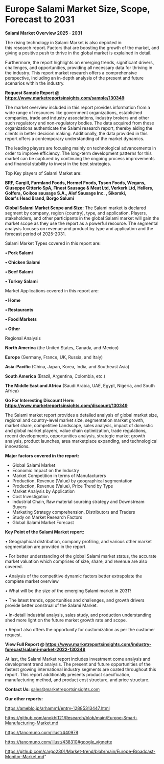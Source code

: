 # Europe Salami Market Size, Scope, Forecast to 2031

<Strong> Salami Market Overview 2025 - 2031</strong>

The rising technology in Salami Market is also depicted in this research report. Factors that are boosting the growth of the market, and giving a positive push to thrive in the global market is explained in detail.

Furthermore, the report highlights on emerging trends, significant drivers, challenges, and opportunities, providing all necessary data for thriving in the industry. This report market research offers a comprehensive perspective, including an in-depth analysis of the present and future scenarios within the industry.

<strong>Request Sample Report @ <a href=https://www.marketreportsinsights.com/sample/130349>https://www.marketreportsinsights.com/sample/130349</a></strong>

The market overview included in this report provides information from a wide range of resources like government organizations, established companies, trade and industry associations, industry brokers and other such regulatory and non-regulatory bodies. The data acquired from these organizations authenticate the Salami research report, thereby aiding the clients in better decision making. Additionally, the data provided in this report offers a contemporary understanding of the market dynamics.

The leading players are focusing mainly on technological advancements in order to improve efficiency. The long-term development patterns for this market can be captured by continuing the ongoing process improvements and financial stability to invest in the best strategies.

Top Key players of Salami Market are:

<strong>BRF, Cargill, Farmland Foods, Hormel Foods, Tyson Foods, Wegans, Giuseppe Citterio SpA, Finest Sausage & Meat Ltd, Verkerk Ltd, Hellers, Golfera, Goikoa sausage S.A., Alef Sausage Inc. , Sikorski, Boar's Head Brand, Borgo Salumi</strong>

<strong><b>Global Salami Market Scope and Size:</b></strong>
The Salami market is declared segment by company, region (country), type, and application. Players, stakeholders, and other participants in the global Salami market will gain the market scope as they use the report as a powerful resource. The segmental analysis focuses on revenue and product by type and application and the forecast period of 2025-2031.

Salami Market Types covered in this report are:

<strong>• Pork Salami

• Chicken Salami

• Beef Salami

• Turkey Salami</strong>

Market Applications covered in this report are:

<strong>• Home

• Restaurants

• Food Markets

• Other</strong> 

Regional Analysis

<strong>North America</strong> (the United States, Canada, and Mexico)

<strong>Europe</strong> (Germany, France, UK, Russia, and Italy)

<strong>Asia-Pacific</strong> (China, Japan, Korea, India, and Southeast Asia)

<strong>South America</strong> (Brazil, Argentina, Colombia, etc.)

<strong>The Middle East and Africa</strong> (Saudi Arabia, UAE, Egypt, Nigeria, and South Africa)

<strong>Go For Interesting Discount Here: <a href=https://www.marketreportsinsights.com/discount/130349>https://www.marketreportsinsights.com/discount/130349</a></strong>

The Salami market report provides a detailed analysis of global market size, regional and country-level market size, segmentation market growth, market share, competitive Landscape, sales analysis, impact of domestic and global market players, value chain optimization, trade regulations, recent developments, opportunities analysis, strategic market growth analysis, product launches, area marketplace expanding, and technological innovations.

<strong><b>Major factors covered in the report:</b></strong>
<ul>
  <li>Global Salami Market </li>
  <li>Economic Impact on the Industry</li>
  <li>Market Competition in terms of Manufacturers</li>
  <li>Production, Revenue (Value) by geographical segmentation</li>
  <li>Production, Revenue (Value), Price Trend by Type</li>
  <li>Market Analysis by Application</li>
  <li>Cost Investigation</li>
  <li>Industrial Chain, Raw material sourcing strategy and Downstream Buyers</li>
  <li>Marketing Strategy comprehension, Distributors and Traders</li>
  <li>Study on Market Research Factors</li>
  <li>Global Salami Market Forecast</li>
</ul>

<strong><b>Key Point of the Salami Market report:</b></strong>

• Geographical distribution, company profiling, and various other market segmentation are provided in the report.

• For better understanding of the global Salami market status, the accurate market valuation which comprises of size, share, and revenue are also covered.

• Analysis of the competitive dynamic factors better extrapolate the complete market overview

• What will be the size of the emerging Salami market in 2031?

• The latest trends, opportunities and challenges, and growth drivers provide better construal of the Salami Market.

• In-detail industrial analysis, sales study, and production understanding shed more light on the future market growth rate and scope.

• Report also offers the opportunity for customization as per the customer request.

<strong><b>View Full Report @ <a href=https://www.marketreportsinsights.com/industry-forecast/salami-market-2022-130349>https://www.marketreportsinsights.com/industry-forecast/salami-market-2022-130349</a></b></strong>


At last, the Salami Market report includes investment come analysis and development trend analysis. The present and future opportunities of the fastest growing international industry segments are coated throughout this report. This report additionally presents product specification, manufacturing method, and product cost structure, and price structure.

<strong>Contact Us:</strong>
sales@marketreportsinsights.com

<strong>Our other reports:</strong>

<a href=https://ameblo.jp/arhamm1/entry-12885313447.html>https://ameblo.jp/arhamm1/entry-12885313447.html</a>

<a href=https://github.com/anokhi121/Research/blob/main/Europe-Smart-Manufacturing-Market.md>https://github.com/anokhi121/Research/blob/main/Europe-Smart-Manufacturing-Market.md</a>

<a href=https://tanomuno.com/illust/440978>https://tanomuno.com/illust/440978</a>

<a href=https://tanomuno.com/illust/438310#google_vignette>https://tanomuno.com/illust/438310#google_vignette</a>

<a href=https://github.com/cargo2301/Market-trend/blob/main/Europe-Broadcast-Monitor-Market.md>https://github.com/cargo2301/Market-trend/blob/main/Europe-Broadcast-Monitor-Market.md</a>"
